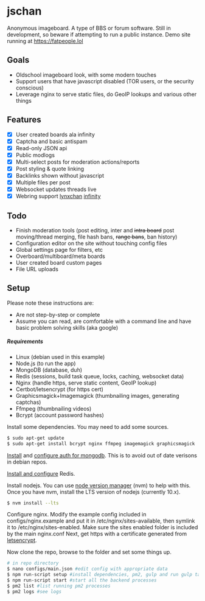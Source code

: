 # jschan

Anonymous imageboard. A type of BBS or forum software.
Still in development, so beware if attempting to run a public instance.
Demo site running at https://fatpeople.lol

## Goals
- Oldschool imageboard look, with some modern touches
- Support users that have javascript disabled (TOR users, or the security conscious)
- Leverage nginx to serve static files, do GeoIP lookups and various other things

## Features
- [x] User created boards ala infinity
- [x] Captcha and basic antispam
- [x] Read-only JSON api
- [x] Public modlogs
- [x] Multi-select posts for moderation actions/reports
- [x] Post styling & quote linking
- [x] Backlinks shown without javascript
- [x] Multiple files per post
- [x] Websocket updates threads live
- [x] Webring support [lynxchan](https://gitlab.com/alogware/LynxChanAddon-Webring) [infinity](https://gitlab.com/Tenicu/infinityaddon-webring)

## Todo
- Finish moderation tools (post editing, inter and ~~intra board~~ post moving/thread merging, file hash bans, ~~range bans~~, ban history)
- Configuration editor on the site without touching config files
- Global settings page for filters, etc
- Overboard/multiboard/meta boards
- User created board custom pages
- File URL uploads

## Setup
Please note these instructions are:
- Are not step-by-step or complete
- Assume you can read, are comfortable with a command line and have basic problem solving skills (aka google)

##### Requirements
- Linux (debian used in this example)
- Node.js (to run the app)
- MongoDB (database, duh)
- Redis (sessions, build task queue, locks, caching, websocket data)
- Nginx (handle https, serve static content, GeoIP lookup)
- Certbot/letsencrypt (for https cert)
- Graphicsmagick+Imagemagick (thumbnailing images, generating captchas)
- Ffmpeg (thumbnailing videos)
- Bcrypt (account password hashes)

Install some dependencies. You may need to add some sources.
```bash
$ sudo apt-get update
$ sudo apt-get install bcrypt nginx ffmpeg imagemagick graphicsmagick
```

[Install](https://docs.mongodb.com/manual/tutorial/install-mongodb-on-debian/#install-mongodb-community-edition-on-debian) and [configure auth for mongodb](https://medium.com/mongoaudit/how-to-enable-authentication-on-mongodb-b9e8a924efac). This is to avoid out of date verisons in debian repos.

[Install and configure](https://www.digitalocean.com/community/tutorials/how-to-install-and-secure-redis-on-debian-9) Redis.

Install nodejs. You can use [node version manager](https://github.com/nvm-sh/nvm) (nvm) to help with this.
Once you have nvm, install the LTS version of nodejs (currently 10.x).
```bash
$ nvm install --lts
```

Configure nginx. Modify the example config included in configs/nginx.example and put it in /etc/nginx/sites-available, then symlink it to /etc/nginx/sites-enabled. Make sure the sites enabled folder is included by the main nginx.conf
Next, get https with a certificate generated from [letsencrypt](https://wiki.debian.org/LetsEncrypt).

Now clone the repo, browse to the folder and set some things up.
```bash
# in repo directory
$ nano configs/main.json #edit config with appropriate data
$ npm run-script setup #install dependencies, pm2, gulp and run gulp tasks
$ npm run-script start #start all the backend processes
$ pm2 list #list running pm2 processes
$ pm2 logs #see logs
```
